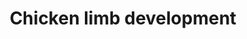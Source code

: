 ---
annotations:
- type: Pathway Ontology
  value: regulatory pathway
- type: Pathway Ontology
  value: signaling pathway pertinent to development
authors:
- Joshloebs
- MaintBot
- Ariutta
- DeSl
- Egonw
- Eweitz
description: '"The mechanisms regulating the vertebrate limb mesenchyme of chickens,
  have been extensively discussed in literature. There are currently two models. The
  first regards that progressive distalization of limb pattern is based on an autonomous
  clocklike mechanism, inherent to the undifferentiated mesenchymal cells. The second
  belives that instructive cues from surrounding tissues are responsible for specifying
  the PD segments (adapted from Cooper et al. 2011 [https://www.ncbi.nlm.nih.gov/pubmed/21617075])."  This
  pathway visualises the different steps in limb development, with corresponding literature.'
last-edited: 2021-05-16
organisms:
- Gallus gallus
redirect_from:
- /index.php/Pathway:WP2587
- /instance/WP2587
schema-jsonld:
- '@context': https://schema.org/
  '@id': https://wikipathways.github.io/pathways/WP2587.html
  '@type': Dataset
  creator:
    '@type': Organization
    name: WikiPathways
  description: '"The mechanisms regulating the vertebrate limb mesenchyme of chickens,
    have been extensively discussed in literature. There are currently two models.
    The first regards that progressive distalization of limb pattern is based on an
    autonomous clocklike mechanism, inherent to the undifferentiated mesenchymal cells.
    The second belives that instructive cues from surrounding tissues are responsible
    for specifying the PD segments (adapted from Cooper et al. 2011 [https://www.ncbi.nlm.nih.gov/pubmed/21617075])."  This
    pathway visualises the different steps in limb development, with corresponding
    literature.'
  keywords:
  - Wnt8c
  - Fgf17
  - PITX1
  - Pax3
  - GREM1
  - Fgf8
  - Myf5
  - TBX1
  - HOXA13
  - RETINOIC ACID
  - FGF9
  - FGF8
  - Shh
  - BMP
  - Myod
  - Retinoic Acid
  - WNT3A
  - Wnt2b
  - PITX2
  - Fgf
  - FGF10
  - HOXA11
  - TBX4
  - FGF4
  - MyoR
  - MEIS1
  - Noggin
  - Hoxc10
  - TBX5
  - Hox proteins
  - SHH
  license: CC0
  name: Chicken limb development
seo: CreativeWork
title: Chicken limb development
wpid: WP2587
---